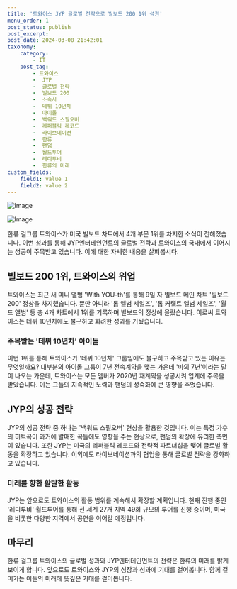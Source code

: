 ```yaml
---
title: '트와이스 JYP 글로벌 전략으로 빌보드 200 1위 석권'
menu_order: 1
post_status: publish
post_excerpt: 
post_date: 2024-03-08 21:42:01
taxonomy:
    category:
        - IT
    post_tag:
        - 트와이스
        -  JYP
        -  글로벌 전략
        -  빌보드 200
        -  소속사
        -  데뷔 10년차
        -  아이돌
        -  백워드 스필오버
        -  레퍼블릭 레코드
        -  라이브네이션
        -  한류
        -  팬덤
        -  월드투어
        -  레디투비
        -  한류의 미래
custom_fields:
    field1: value 1
    field2: value 2
---
```


![Image](https://imgnews.pstatic.net/image/277/2024/03/08/0005389432_001_20240308150501255.jpg?type=w647)

![Image](https://imgnews.pstatic.net/image/277/2024/03/08/0005389432_002_20240308150501303.png?type=w647)

한류 걸그룹 트와이스가 미국 빌보드 차트에서 4개 부문 1위를 차지한 소식이 전해졌습니다. 이번 성과를 통해 JYP엔터테인먼트의 글로벌 전략과 트와이스의 국내에서 이어지는 성공이 주목받고 있습니다. 이에 대한 자세한 내용을 살펴봅시다.
## 빌보드 200 1위, 트와이스의 위업
트와이스는 최근 새 미니 앨범 'With YOU-th'를 통해 9일 자 빌보드 메인 차트 '빌보드 200' 정상을 차지했습니다. 뿐만 아니라 '톱 앨범 세일즈', '톱 커럨트 앨범 세일즈', '월드 앨범' 등 총 4개 차트에서 1위를 기록하며 빌보드의 정상에 올랐습니다. 이로써 트와이스는 데뷔 10년차에도 불구하고 화려한 성과를 거뒀습니다.
### 주목받는 '데뷔 10년차' 아이돌
이번 1위를 통해 트와이스가 '데뷔 10년차' 그룹임에도 불구하고 주목받고 있는 이유는 무엇일까요? 대부분의 아이돌 그룹이 7년 전속계약을 맺는 가운데 '마의 7년'이라는 말이 나오는 가운데, 트와이스는 모든 멤버가 2020년 재계약을 성공시켜 업계에 주목을 받았습니다. 이는 그들의 지속적인 노력과 팬덤의 성숙화에 큰 영향을 주었습니다.
## JYP의 성공 전략
JYP의 성공 전략 중 하나는 '백워드 스필오버' 현상을 활용한 것입니다. 이는 특정 가수의 히트곡이 과거에 발매한 곡들에도 영향을 주는 현상으로, 팬덤의 확장에 유리한 측면이 있습니다. 또한 JYP는 미국의 리퍼블릭 레코드와 전략적 파트너십을 맺어 글로벌 활동을 확장하고 있습니다. 이외에도 라이브네이션과의 협업을 통해 글로벌 전략을 강화하고 있습니다.
### 미래를 향한 활발한 활동
JYP는 앞으로도 트와이스의 활동 범위를 계속해서 확장할 계획입니다. 현재 진행 중인 '레디투비' 월드투어를 통해 전 세계 27개 지역 49회 규모의 투어를 진행 중이며, 미국을 비롯한 다양한 지역에서 공연을 이어갈 예정입니다.
## 마무리
한류 걸그룹 트와이스의 글로벌 성과와 JYP엔터테인먼트의 전략은 한류의 미래를 밝게 보이게 합니다. 앞으로도 트와이스와 JYP의 성장과 성과에 기대를 걸어봅니다. 함께 걸어가는 이들의 미래에 뜻깊은 기대를 걸어봅니다.
